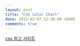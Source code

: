 ```yaml
---
layout: post
title: "CSS Color Chart"
date: 2012-02-07 12:30:00 +0900
comments: true
---
```


[css 참고 사이트](http://www.iegate.net/ver4/bbs/board.php?bo_table=plus03&wr_id=200)